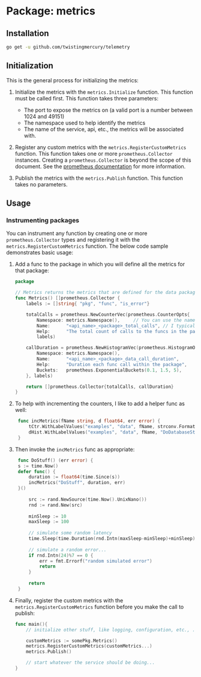 #  Package: metrics


## Installation

```bash
go get -u github.com/twistingmercury/telemetry
```

## Initialization

This is the general process for initializing the metrics:

1. Initialize the metrics with the `metrics.Initialize` function. This function must be called first. This function takes three parameters:
    * The port to expose the metrics on (a valid port is a number between 1024 and 49151)
    * The namespace used to help identify the metrics
    * The name of the service, api, etc., the metrics will be associated with.

2. Register any custom metrics with the `metrics.RegisterCustomMetrics` function. This function takes one or more
   `prometheus.Collector` instances. Creating a `prometheus.Collector` is beyond the scope of this document. See
   the [prometheus documentation](https://pkg.go.dev/github.com/prometheus/client_golang/prometheus@v1.17.0#pkg-types)
   for more information.

3. Publish the metrics with the `metrics.Publish` function. This function takes no parameters.

## Usage

### Instrumenting packages

You can instrument any function by creating one or more `prometheus.Collector` types and registering it with the 
`metrics.RegisterCustomMetrics` function. The below code sample demonstrates basic usage:

1. Add a func to the package in which you will define all the metrics for that package:

    ```go  
    package 
    
    // Metrics returns the metrics that are defined for the data package.
    func Metrics() []prometheus.Collector {
        labels := []string{ "pkg", "func", "is_error"}
    
        totalCalls = prometheus.NewCounterVec(prometheus.CounterOpts{
            Namespace: metrics.Namespace(),     // You can use the namespace set during initialization, or use a different one.
            Name:      "<api_name>_<package>_total_calls", // I typically use package name as a prefix.
            Help:      "The total count of calls to the funcs in the package"},
            labels)
    
        callDuration = prometheus.NewHistogramVec(prometheus.HistogramOpts{
            Namespace: metrics.Namespace(),
            Name:      "<api_name>_<package>_data_call_duration",
            Help:      "Duration each func call within the package",
            Buckets:   prometheus.ExponentialBuckets(0.1, 1.5, 5),
        }, labels)
    
        return []prometheus.Collector{totalCalls, callDuration}
    }
    ```

2. To help with incrementing the counters, I like to add a helper func as well:

   ```go
    func incMetrics(fName string, d float64, err error) {
        tCtr.WithLabelValues("examples", "data", fName, strconv.FormatBool(err != nil)).Inc()
        dHist.WithLabelValues("examples", "data", fName, "DoDatabaseStuff").Observe(d)
    }
   ```
4. Then invoke the `incMetrics` func as appropriate:

   ```go
    func DoStuff() (err error) {
    s := time.Now()
    defer func() {
        duration := float64(time.Since(s))
        incMetrics("DoStuff", duration, err)
    }()
    
        src := rand.NewSource(time.Now().UnixNano())
        rnd := rand.New(src)
    
        minSleep := 10
        maxSleep := 100
    
        // simulate some random latency
        time.Sleep(time.Duration(rnd.Intn(maxSleep-minSleep)+minSleep) * time.Millisecond)
    
        // simulate a random error...
        if rnd.Intn(24)%7 == 0 {
            err = fmt.Errorf("random simulated error")
            return
        }
    
        return
    }
   ```

4. Finally, register the custom metrics with the `metrics.RegisterCustomMetrics` function before you make the call to publish:

    ```go
    func main(){
        // initialize other stuff, like logging, configuration, etc., ...
   
        customMetrics := somePkg.Metrics()
        metrics.RegisterCustomMetrics(customMetrics...)
        metrics.Publish()
   
        // start whatever the service should be doing...
   }
    ```